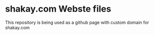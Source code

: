 # shakay.com Webste files

This repository is being used as a github page with custom domain for shakay.com
